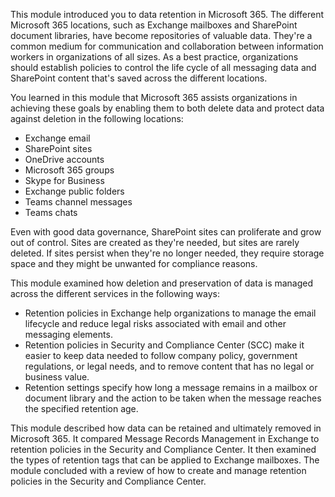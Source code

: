 This module introduced you to data retention in Microsoft 365. The different Microsoft 365 locations, such as Exchange mailboxes and SharePoint document libraries, have become repositories of valuable data. They're a common medium for communication and collaboration between information workers in organizations of all sizes. As a best practice, organizations should establish policies to control the life cycle of all messaging data and SharePoint content that's saved across the different locations.

You learned in this module that Microsoft 365 assists organizations in achieving these goals by enabling them to both delete data and protect data against deletion in the following locations:

 -  Exchange email
 -  SharePoint sites
 -  OneDrive accounts
 -  Microsoft 365 groups
 -  Skype for Business
 -  Exchange public folders
 -  Teams channel messages
 -  Teams chats

Even with good data governance, SharePoint sites can proliferate and grow out of control. Sites are created as they're needed, but sites are rarely deleted. If sites persist when they're no longer needed, they require storage space and they might be unwanted for compliance reasons.

This module examined how deletion and preservation of data is managed across the different services in the following ways:

 -  Retention policies in Exchange help organizations to manage the email lifecycle and reduce legal risks associated with email and other messaging elements.
 -  Retention policies in Security and Compliance Center (SCC) make it easier to keep data needed to follow company policy, government regulations, or legal needs, and to remove content that has no legal or business value.
 -  Retention settings specify how long a message remains in a mailbox or document library and the action to be taken when the message reaches the specified retention age.

This module described how data can be retained and ultimately removed in Microsoft 365. It compared Message Records Management in Exchange to retention policies in the Security and Compliance Center. It then examined the types of retention tags that can be applied to Exchange mailboxes. The module concluded with a review of how to create and manage retention policies in the Security and Compliance Center.
